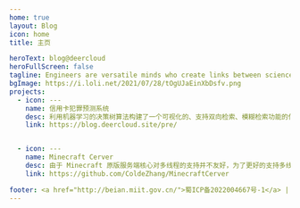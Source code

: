 ```yaml
---
home: true
layout: Blog
icon: home
title: 主页

heroText: blog@deercloud
heroFullScreen: false
tagline: Engineers are versatile minds who create links between science, technology, and society.
bgImage: https://i.loli.net/2021/07/28/tOgUJaEinXbDsfv.png
projects:
  - icon: ---
    name: 信用卡犯罪预测系统
    desc: 利用机器学习的决策树算法构建了一个可视化的、支持双向检索、模糊检索功能的信用卡套现定罪辅助系统。
    link: https://blog.deercloud.site/pre/


  - icon: ---
    name: Minecraft Cerver
    desc: 由于 Minecraft 原版服务端核心对多线程的支持并不友好，为了更好的支持多线程，使用 C++ 重写 Minecraft 服务端核心。
    link: https://github.com/ColdeZhang/MinecraftCerver

footer: <a href="http://beian.miit.gov.cn/">蜀ICP备2022004667号-1</a> | 由成都市鹿月网络科技有限公司提供云服务
---
```


